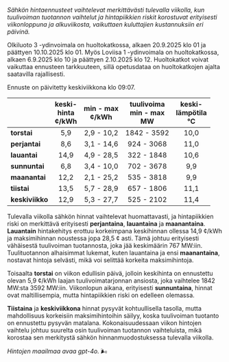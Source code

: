 *Sähkön hintaennusteet vaihtelevat merkittävästi tulevalla viikolla, kun tuulivoiman tuotannon vaihtelut ja hintapiikkien riskit korostuvat erityisesti viikonloppuna ja alkuviikosta, vaikuttaen kuluttajien kustannuksiin eri päivinä.*

Olkiluoto 3 -ydinvoimala on huoltokatkossa, alkaen 20.9.2025 klo 01 ja päättyen 10.10.2025 klo 01. Myös Loviisa 1 -ydinvoimala on huoltokatkossa, alkaen 6.9.2025 klo 10 ja päättyen 2.10.2025 klo 12. Huoltokatkot voivat vaikuttaa ennusteen tarkkuuteen, sillä opetusdataa on huoltokatkojen ajalta saatavilla rajallisesti.

Ennuste on päivitetty keskiviikkona klo 09:07.

|         | keski-<br>hinta<br>¢/kWh | min - max<br>¢/kWh | tuulivoima<br>min - max<br>MW | keski-<br>lämpötila<br>°C |
|:-------------|:----------------:|:----------------:|:-------------:|:-------------:|
| **torstai**  |       5,9        |     2,9 - 10,2   |   1842 - 3592 |      10,0     |
| **perjantai**|       8,6        |     3,1 - 14,6   |    924 - 3068 |      11,0     |
| **lauantai** |      14,9        |     4,9 - 28,5   |    322 - 1848 |      10,6     |
| **sunnuntai**|       6,8        |     3,4 - 10,0   |    702 - 3678 |       9,9     |
| **maanantai**|      12,2        |     2,1 - 25,2   |    535 - 3818 |       9,9     |
| **tiistai**  |      13,5        |     5,7 - 28,9   |    657 - 1806 |      11,1     |
| **keskiviikko**|    12,9        |     5,3 - 27,7   |    525 - 2102 |      11,4     |

Tulevalla viikolla sähkön hinnat vaihtelevat huomattavasti, ja hintapiikkien riski on merkittävä erityisesti **perjantaina**, **lauantaina** ja **maanantaina**. **Lauantain** hintakehitys erottuu korkeimpana keskihinnan ollessa 14,9 ¢/kWh ja maksimihinnan noustessa jopa 28,5 ¢ asti. Tämä johtuu erityisesti vähäisestä tuulivoiman tuotannosta, joka jää keskimäärin 767 MW:iin. Tuulituotannon alhaisimmat lukemat, kuten lauantaina ja ensi **maanantaina**, nostavat hintoja selvästi, mikä voi selittää korkeita maksimihintoja.

Toisaalta **torstai** on viikon edullisin päivä, jolloin keskihinta on ennustettu olevan 5,9 ¢/kWh laajan tuulivoimatarjonnan ansiosta, joka vaihtelee 1842 MW:sta 3592 MW:iin. Viikonlopun aikana, erityisesti **sunnuntaina**, hinnat ovat maltillisempia, mutta hintapiikkien riski on edelleen olemassa.

**Tiistaina** ja **keskiviikkona** hinnat pysyvät kohtuullisella tasolla, mutta mahdollisuus korkeisiin maksimihintoihin säilyy, koska tuulivoiman tuotanto on ennustettu pysyvän matalana. Kokonaisuudessaan viikon hintojen vaihtelu johtuu suurelta osin tuulivoiman tuotannon vaihteluista, mikä korostaa sen merkitystä sähkön hinnanmuodostuksessa tulevalla viikolla.

*Hintojen maailmaa avaa gpt-4o.* 🌬️
